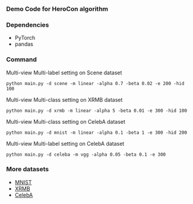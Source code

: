 ### Demo Code for HeroCon algorithm

### Dependencies
* PyTorch
* pandas


### Command
Multi-view Multi-label setting on Scene dataset 
```
python main.py -d scene -m linear -alpha 0.7 -beta 0.02 -e 200 -hid 100
```

Multi-view Multi-class setting on XRMB dataset
```
python main.py -d xrmb -m linear -alpha 5 -beta 0.01 -e 300 -hid 100
```

Multi-view Multi-class setting on CelebA dataset
```
python main.py -d mnist -m linear -alpha 0.1 -beta 1 -e 300 -hid 200
```

Multi-view Multi-label setting on CelebA dataset
```
python main.py -d celeba -m vgg -alpha 0.05 -beta 0.1 -e 300
```

### More datasets
* [MNIST](http://yann.lecun.com/exdb/mnist/)
* [XRMB](https://home.ttic.edu/~klivescu/XRMB_data/full/README)
* [CelebA](http://mmlab.ie.cuhk.edu.hk/projects/CelebA.html)
